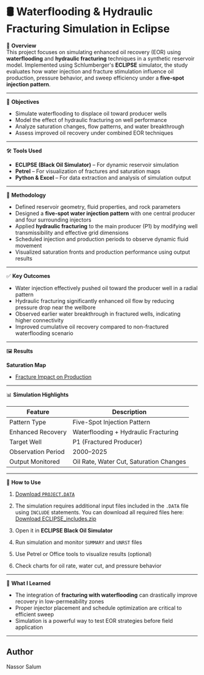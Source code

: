 # 🛢️ Waterflooding & Hydraulic Fracturing Simulation in Eclipse

📌 **Overview**  
This project focuses on simulating enhanced oil recovery (EOR) using **waterflooding** and **hydraulic fracturing** techniques in a synthetic reservoir model. Implemented using Schlumberger's **ECLIPSE** simulator, the study evaluates how water injection and fracture stimulation influence oil production, pressure behavior, and sweep efficiency under a **five-spot injection pattern**.

---

🎯 **Objectives**

- Simulate waterflooding to displace oil toward producer wells
- Model the effect of hydraulic fracturing on well performance
- Analyze saturation changes, flow patterns, and water breakthrough
- Assess improved oil recovery under combined EOR techniques

---

🛠️ **Tools Used**

- **ECLIPSE (Black Oil Simulator)** – For dynamic reservoir simulation  
- **Petrel** – For visualization of fractures and saturation maps  
- **Python & Excel** – For data extraction and analysis of simulation output

---

🔬 **Methodology**

- Defined reservoir geometry, fluid properties, and rock parameters
- Designed a **five-spot water injection pattern** with one central producer and four surrounding injectors
- Applied **hydraulic fracturing** to the main producer (P1) by modifying well transmissibility and effective grid dimensions
- Scheduled injection and production periods to observe dynamic fluid movement
- Visualized saturation fronts and production performance using output results

---

✅ **Key Outcomes**

- Water injection effectively pushed oil toward the producer well in a radial pattern
- Hydraulic fracturing significantly enhanced oil flow by reducing pressure drop near the wellbore
- Observed earlier water breakthrough in fractured wells, indicating higher connectivity
- Improved cumulative oil recovery compared to non-fractured waterflooding scenario

---

🖼️ **Results**

**Saturation Map**

- [Fracture Impact on Production](https://github.com/Nassor-Salum/waterflooding-hydraulic-fracturing/commit/03fd1f86a72627999a141f990177489cf67f1ed2#diff-2c0f7984f1989a3530b083f6a6fa17c5144efafa4c0575ca32a370ec8fdd42a8)

---

📊 **Simulation Highlights**

| Feature                | Description                               |
|------------------------|-------------------------------------------|
| Pattern Type           | Five-Spot Injection Pattern               |
| Enhanced Recovery      | Waterflooding + Hydraulic Fracturing      |
| Target Well            | P1 (Fractured Producer)                   |
| Observation Period     | 2000–2025                                 |
| Output Monitored       | Oil Rate, Water Cut, Saturation Changes   |

---

📂 **How to Use**

1. [Download `PROJECT.DATA`](https://github.com/Nassor-Salum/waterflooding-hydraulic-fracturing/blob/main/SNARK.DATA)
2. The simulation requires additional input files included in the `.DATA` file using `INCLUDE` statements.
You can download all required files here:
 [Download ECLIPSE_includes.zip](https://github.com/Nassor-Salum/waterflooding-hydraulic-fracturing/blob/main/Includes.rar)

3. Open it in **ECLIPSE Black Oil Simulator**
4. Run simulation and monitor `SUMMARY` and `UNRST` files
5. Use Petrel or Office tools to visualize results (optional)
6. Check charts for oil rate, water cut, and pressure behavior

---

🧠 **What I Learned**

- The integration of **fracturing with waterflooding** can drastically improve recovery in low-permeability zones
- Proper injector placement and schedule optimization are critical to efficient sweep
- Simulation is a powerful way to test EOR strategies before field application

---
## **Author**
Nassor Salum



